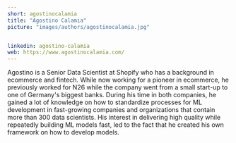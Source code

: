 ```yaml
---
short: agostinocalamia
title: "Agostino Calamia"
picture: "images/authors/agostinocalamia.jpg"


linkedin: agostino-calamia
web: https://www.agostinocalamia.com/
---
```


Agostino is a Senior Data Scientist at Shopify who has a background in ecommerce and fintech. While now working for a pioneer in ecommerce, he previously worked for N26 while the company went from a small start-up to one of Germany's biggest banks. During his time in both companies, he gained a lot of knowledge on how to standardize processes for ML development in fast-growing companies and organizations that contain more than 300 data scientists. His interest in delivering high quality while repeatedly building ML models fast, led to the fact that he created his own framework on how to develop models.